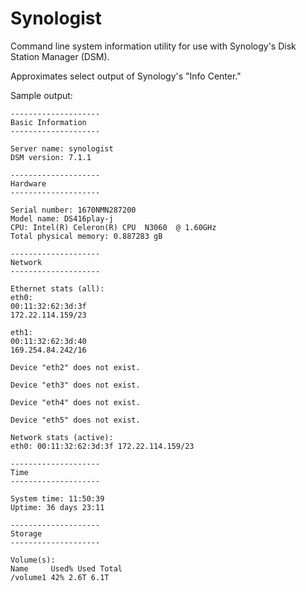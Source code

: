 # Synologist

Command line system information utility for use with Synology's Disk Station Manager (DSM).

Approximates select output of Synology's "Info Center."


Sample output: 

    --------------------
    Basic Information
    --------------------

    Server name: synologist
    DSM version: 7.1.1

    --------------------
    Hardware
    --------------------

    Serial number: 1670NMN287200
    Model name: DS416play-j
    CPU: Intel(R) Celeron(R) CPU  N3060  @ 1.60GHz
    Total physical memory: 0.887283 gB

    --------------------
    Network
    --------------------

    Ethernet stats (all):
    eth0:
    00:11:32:62:3d:3f
    172.22.114.159/23

    eth1:
    00:11:32:62:3d:40
    169.254.84.242/16

    Device "eth2" does not exist.

    Device "eth3" does not exist.

    Device "eth4" does not exist.

    Device "eth5" does not exist.

    Network stats (active):
    eth0: 00:11:32:62:3d:3f 172.22.114.159/23

    --------------------
    Time
    --------------------

    System time: 11:50:39
    Uptime: 36 days 23:11

    --------------------
    Storage
    --------------------

    Volume(s):
    Name     Used% Used Total
    /volume1 42% 2.6T 6.1T

